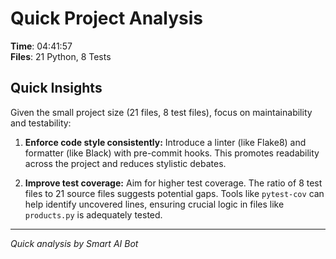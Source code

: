 # Quick Project Analysis

**Time**: 04:41:57  
**Files**: 21 Python, 8 Tests

## Quick Insights

Given the small project size (21 files, 8 test files), focus on maintainability and testability:

1.  **Enforce code style consistently:** Introduce a linter (like Flake8) and formatter (like Black) with pre-commit hooks. This promotes readability across the project and reduces stylistic debates.

2.  **Improve test coverage:** Aim for higher test coverage.  The ratio of 8 test files to 21 source files suggests potential gaps. Tools like `pytest-cov` can help identify uncovered lines, ensuring crucial logic in files like `products.py` is adequately tested.


---
*Quick analysis by Smart AI Bot*
